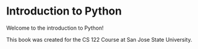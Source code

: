 # Introduction to Python

Welcome to the introduction to Python!

This book was created for the CS 122 Course at San Jose State University.


```{tableofcontents}
```
